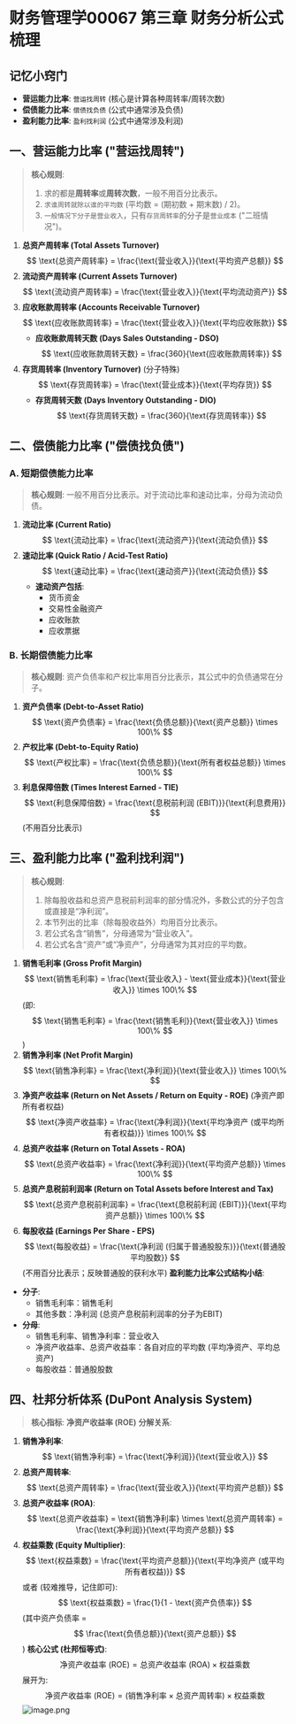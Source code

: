 # 财务管理学00067 第三章 财务分析公式梳理
## 记忆小窍门
-   **营运能力比率**: `营运找周转` (核心是计算各种周转率/周转次数)
-   **偿债能力比率**: `偿债找负债` (公式中通常涉及负债)
-   **盈利能力比率**: `盈利找利润` (公式中通常涉及利润)
## 一、营运能力比率 ("营运找周转")
> **核心规则**:
> 1.  求的都是**周转率**或**周转次数**，一般不用百分比表示。
> 2.  `求谁周转就除以谁的平均数` (平均数 = (期初数 + 期末数) / 2)。
> 3.  `一般情况下分子是营业收入`，只有`存货周转率`的分子是`营业成本` ("二班情况")。
1.  **总资产周转率 (Total Assets Turnover)**
    $$ \text{总资产周转率} = \frac{\text{营业收入}}{\text{平均资产总额}} $$
2.  **流动资产周转率 (Current Assets Turnover)**
    $$ \text{流动资产周转率} = \frac{\text{营业收入}}{\text{平均流动资产}} $$
3.  **应收账款周转率 (Accounts Receivable Turnover)**
    $$ \text{应收账款周转率} = \frac{\text{营业收入}}{\text{平均应收账款}} $$
    -   **应收账款周转天数 (Days Sales Outstanding - DSO)**
        $$ \text{应收账款周转天数} = \frac{360}{\text{应收账款周转率}} $$
4.  **存货周转率 (Inventory Turnover)** (分子特殊)
    $$ \text{存货周转率} = \frac{\text{营业成本}}{\text{平均存货}} $$
    -   **存货周转天数 (Days Inventory Outstanding - DIO)**
        $$ \text{存货周转天数} = \frac{360}{\text{存货周转率}} $$
## 二、偿债能力比率 ("偿债找负债")
### A. 短期偿债能力比率
> **核心规则**: 一般不用百分比表示。对于流动比率和速动比率，分母为流动负债。
1.  **流动比率 (Current Ratio)**
    $$ \text{流动比率} = \frac{\text{流动资产}}{\text{流动负债}} $$
2.  **速动比率 (Quick Ratio / Acid-Test Ratio)**
    $$ \text{速动比率} = \frac{\text{速动资产}}{\text{流动负债}} $$
    -   **速动资产包括**:
        -   货币资金
        -   交易性金融资产
        -   应收账款
        -   应收票据
### B. 长期偿债能力比率
> **核心规则**: 资产负债率和产权比率用百分比表示，其公式中的负债通常在分子。
1.  **资产负债率 (Debt-to-Asset Ratio)**
    $$ \text{资产负债率} = \frac{\text{负债总额}}{\text{资产总额}} \times 100\% $$
2.  **产权比率 (Debt-to-Equity Ratio)**
    $$ \text{产权比率} = \frac{\text{负债总额}}{\text{所有者权益总额}} \times 100\% $$
3.  **利息保障倍数 (Times Interest Earned - TIE)**
    $$ \text{利息保障倍数} = \frac{\text{息税前利润 (EBIT)}}{\text{利息费用}} $$
    (不用百分比表示)
## 三、盈利能力比率 ("盈利找利润")
> **核心规则**:
> 1.  除每股收益和总资产息税前利润率的部分情况外，多数公式的分子包含或直接是“净利润”。
> 2.  本节列出的比率（除每股收益外）均用百分比表示。
> 3.  若公式名含“销售”，分母通常为“营业收入”。
> 4.  若公式名含“资产”或“净资产”，分母通常为其对应的平均数。
1.  **销售毛利率 (Gross Profit Margin)**
    $$ \text{销售毛利率} = \frac{\text{营业收入} - \text{营业成本}}{\text{营业收入}} \times 100\% $$
    (即: $$ \text{销售毛利率} = \frac{\text{销售毛利}}{\text{营业收入}} \times 100\% $$)
2.  **销售净利率 (Net Profit Margin)**
    $$ \text{销售净利率} = \frac{\text{净利润}}{\text{营业收入}} \times 100\% $$
3.  **净资产收益率 (Return on Net Assets / Return on Equity - ROE)**
    (净资产即所有者权益)
    $$ \text{净资产收益率} = \frac{\text{净利润}}{\text{平均净资产 (或平均所有者权益)}} \times 100\% $$
4.  **总资产收益率 (Return on Total Assets - ROA)**
    $$ \text{总资产收益率} = \frac{\text{净利润}}{\text{平均资产总额}} \times 100\% $$
5.  **总资产息税前利润率 (Return on Total Assets before Interest and Tax)**
    $$ \text{总资产息税前利润率} = \frac{\text{息税前利润 (EBIT)}}{\text{平均资产总额}} \times 100\% $$
6.  **每股收益 (Earnings Per Share - EPS)**
    $$ \text{每股收益} = \frac{\text{净利润 (归属于普通股股东)}}{\text{普通股平均股数}} $$
    (不用百分比表示；反映普通股的获利水平)
**盈利能力比率公式结构小结**:
-   **分子**:
    -   销售毛利率：销售毛利
    -   其他多数：净利润 (总资产息税前利润率的分子为EBIT)
-   **分母**:
    -   销售毛利率、销售净利率：营业收入
    -   净资产收益率、总资产收益率：各自对应的平均数 (平均净资产、平均总资产)
    -   每股收益：普通股股数
## 四、杜邦分析体系 (DuPont Analysis System)
> **核心指标**: **净资产收益率 (ROE)**
**分解关系**:
1.  **销售净利率**:
    $$ \text{销售净利率} = \frac{\text{净利润}}{\text{营业收入}} $$
2.  **总资产周转率**:
    $$ \text{总资产周转率} = \frac{\text{营业收入}}{\text{平均资产总额}} $$
3.  **总资产收益率 (ROA)**:
    $$ \text{总资产收益率} = \text{销售净利率} \times \text{总资产周转率} = \frac{\text{净利润}}{\text{平均资产总额}} $$
4.  **权益乘数 (Equity Multiplier)**:
    $$ \text{权益乘数} = \frac{\text{平均资产总额}}{\text{平均净资产 (或平均所有者权益)}} $$
    或者 (较难推导，记住即可):
    $$ \text{权益乘数} = \frac{1}{1 - \text{资产负债率}} $$
    (其中资产负债率 = $$ \frac{\text{负债总额}}{\text{资产总额}} $$)
**核心公式 (杜邦恒等式)**:
$$ \text{净资产收益率 (ROE)} = \text{总资产收益率 (ROA)} \times \text{权益乘数} $$
展开为:
$$ \text{净资产收益率 (ROE)} = (\text{销售净利率} \times \text{总资产周转率}) \times \text{权益乘数} $$
![image.png](https://raw.githubusercontent.com/SAMLAY-c/obsidian-photos/university/img/20250519131946869.png)
